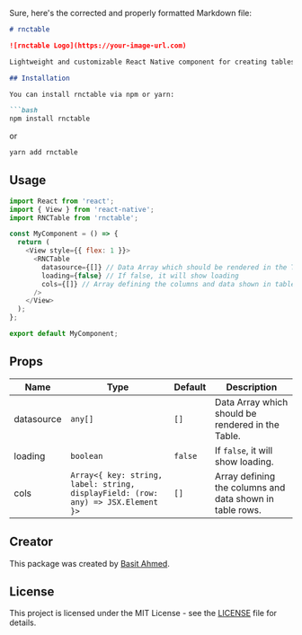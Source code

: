 Sure, here's the corrected and properly formatted Markdown file:

```markdown
# rnctable

![rnctable Logo](https://your-image-url.com)

Lightweight and customizable React Native component for creating tables in your mobile applications.

## Installation

You can install rnctable via npm or yarn:

```bash
npm install rnctable
```
or

```bash
yarn add rnctable
```

## Usage

```javascript
import React from 'react';
import { View } from 'react-native';
import RNCTable from 'rnctable';

const MyComponent = () => {
  return (
    <View style={{ flex: 1 }}>
      <RNCTable
        datasource={[]} // Data Array which should be rendered in the Table
        loading={false} // If false, it will show loading
        cols={[]} // Array defining the columns and data shown in table rows
      />
    </View>
  );
};

export default MyComponent;
```

## Props

| Name         | Type                                                     | Default | Description                                                 |
| ------------ | -------------------------------------------------------- | ------- | ----------------------------------------------------------- |
| datasource   | `any[]`                                                  | `[]`    | Data Array which should be rendered in the Table.           |
| loading      | `boolean`                                                | `false` | If `false`, it will show loading.                           |
| cols         | `Array<{ key: string, label: string, displayField: (row: any) => JSX.Element }>` | `[]`    | Array defining the columns and data shown in table rows.   |

## Creator

This package was created by [Basit Ahmed](https://basit-ahmed.web.app/).

## License

This project is licensed under the MIT License - see the [LICENSE](https://github.com/BasitAyaz/rnctable/blob/main/LICENSE) file for details.
```
